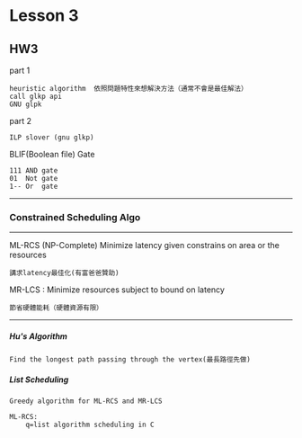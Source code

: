 # Lesson 3
HW3
---
part 1

    heuristic algorithm  依照問題特性來想解決方法（通常不會是最佳解法）
    call glkp api
    GNU glpk
part 2

    ILP slover (gnu glkp)    
BLIF(Boolean file) Gate

    111 AND gate
    01  Not gate
    1-- Or  gate
---

### Constrained Scheduling Algo
---
ML-RCS (NP-Complete)  Minimize latency given constrains on area or the resources
        
    講求latency最佳化(有富爸爸贊助)
MR-LCS :  Minimize resources subject to bound on latency 

    節省硬體能耗（硬體資源有限）

---
##### Hu's Algorithm 
    Find the longest path passing through the vertex(最長路徑先做) 
##### List Scheduling
    Greedy algorithm for ML-RCS and MR-LCS
    
    ML-RCS:
        q=list algorithm scheduling in C
